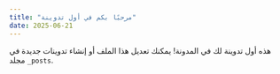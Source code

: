 ```yaml
---
title: "مرحبًا بكم في أول تدوينة"
date: 2025-06-21
---
```


هذه أول تدوينة لك في المدونة! يمكنك تعديل هذا الملف أو إنشاء تدوينات جديدة في مجلد `_posts`.
